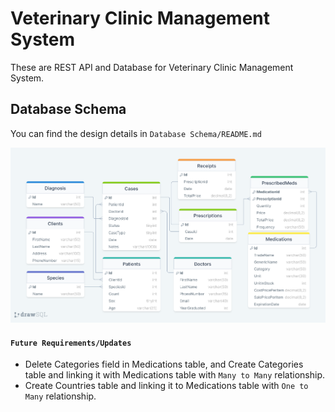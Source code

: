 # Veterinary Clinic Management System

These are REST API and Database for Veterinary Clinic Management System.

## Database Schema

You can find the design details in `Database Schema/README.md`

![Database Schema](/Database%20Schema/VCMS_Schema.png)

#### `Future Requirements/Updates`

* Delete Categories field in Medications table, and Create Categories table and linking it with Medications table with `Many to Many` relationship.
* Create Countries table and linking it to Medications table with `One to Many` relationship.